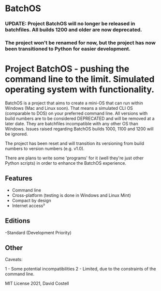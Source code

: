 # BatchOS

### UPDATE: Project BatchOS will no longer be released in batchfiles. All builds 1200 and older are now deprecated.
### The project won't be renamed for now, but the project has now been transitioned to Python for easier development.

# Project BatchOS - pushing the command line to the limit. Simulated operating system with functionality.

  BatchOS is a project that aims to create a mini-OS that can run within Windows (Mac and Linux soon).
  That means a simulated CLI OS (comparable to DOS) on your preferred command line. All versions with build numbers are to be considered DEPRECATED and will be removed at a later date. They are batchfiles incompatible with any other OS than Windows. Issues raised regarding BatchOS builds 1000, 1100 and 1200 will be ignored.
   
The project has been reset and will transition its versioning from build numbers to version numbers (e.g. v1.0).



There are plans to write some 'programs' for it (well they're just other Python scripts) in order to enhance the BatchOS experience.

## Features

- Command line
- Cross-platform (testing is done in Windows and Linux Mint)
- Compact by design
- Internet access²


## Editions

-Standard (Development Priority)

## Other

Caveats:

1 - Some potential incompatibilities
2 - Limited, due to the constraints of the command line.

MIT License
2021, David Costell
